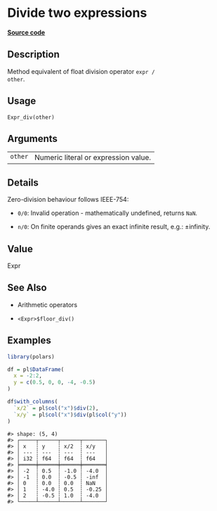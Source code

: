 

# Divide two expressions

[**Source code**](https://github.com/pola-rs/r-polars/tree/main/R/expr__expr.R#L255)

## Description

Method equivalent of float division operator <code>expr / other</code>.

## Usage

<pre><code class='language-R'>Expr_div(other)
</code></pre>

## Arguments

<table>
<tr>
<td style="white-space: nowrap; font-family: monospace; vertical-align: top">
<code id="Expr_div_:_other">other</code>
</td>
<td>
Numeric literal or expression value.
</td>
</tr>
</table>

## Details

Zero-division behaviour follows IEEE-754:

<ul>
<li>

<code>0/0</code>: Invalid operation - mathematically undefined, returns
<code>NaN</code>.

</li>
<li>

<code>n/0</code>: On finite operands gives an exact infinite result,
e.g.: ±infinity.

</li>
</ul>

## Value

Expr

## See Also

<ul>
<li>

Arithmetic operators

</li>
<li>

<code>\<Expr\>$floor_div()</code>

</li>
</ul>

## Examples

``` r
library(polars)

df = pl$DataFrame(
  x = -2:2,
  y = c(0.5, 0, 0, -4, -0.5)
)

df$with_columns(
  `x/2` = pl$col("x")$div(2),
  `x/y` = pl$col("x")$div(pl$col("y"))
)
```

    #> shape: (5, 4)
    #> ┌─────┬──────┬──────┬───────┐
    #> │ x   ┆ y    ┆ x/2  ┆ x/y   │
    #> │ --- ┆ ---  ┆ ---  ┆ ---   │
    #> │ i32 ┆ f64  ┆ f64  ┆ f64   │
    #> ╞═════╪══════╪══════╪═══════╡
    #> │ -2  ┆ 0.5  ┆ -1.0 ┆ -4.0  │
    #> │ -1  ┆ 0.0  ┆ -0.5 ┆ -inf  │
    #> │ 0   ┆ 0.0  ┆ 0.0  ┆ NaN   │
    #> │ 1   ┆ -4.0 ┆ 0.5  ┆ -0.25 │
    #> │ 2   ┆ -0.5 ┆ 1.0  ┆ -4.0  │
    #> └─────┴──────┴──────┴───────┘
